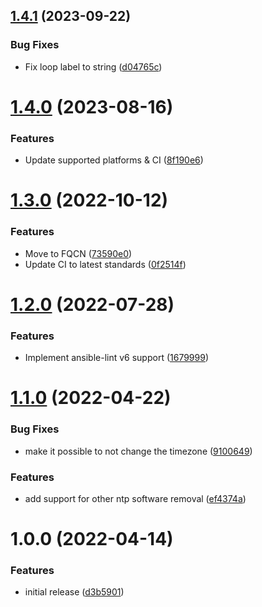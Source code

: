 ## [1.4.1](https://github.com/de-it-krachten/ansible-role-timesync/compare/v1.4.0...v1.4.1) (2023-09-22)


### Bug Fixes

* Fix loop label to string ([d04765c](https://github.com/de-it-krachten/ansible-role-timesync/commit/d04765ccdd6c03d02f9c3fbb8cc2b8baa1749634))

# [1.4.0](https://github.com/de-it-krachten/ansible-role-timesync/compare/v1.3.0...v1.4.0) (2023-08-16)


### Features

* Update supported platforms & CI ([8f190e6](https://github.com/de-it-krachten/ansible-role-timesync/commit/8f190e64131bed7bee9c8530095cda4b90cfa34f))

# [1.3.0](https://github.com/de-it-krachten/ansible-role-timesync/compare/v1.2.0...v1.3.0) (2022-10-12)


### Features

* Move to FQCN ([73590e0](https://github.com/de-it-krachten/ansible-role-timesync/commit/73590e00a84b962308c76dafef34592584344b27))
* Update CI to latest standards ([0f2514f](https://github.com/de-it-krachten/ansible-role-timesync/commit/0f2514f7c45cb09f2d663932f32a0325b4cb6267))

# [1.2.0](https://github.com/de-it-krachten/ansible-role-timesync/compare/v1.1.0...v1.2.0) (2022-07-28)


### Features

* Implement ansible-lint v6 support ([1679999](https://github.com/de-it-krachten/ansible-role-timesync/commit/167999992d22d62cda626820077edbf7885898a7))

# [1.1.0](https://github.com/de-it-krachten/ansible-role-timesync/compare/v1.0.0...v1.1.0) (2022-04-22)


### Bug Fixes

* make it possible to not change the timezone ([9100649](https://github.com/de-it-krachten/ansible-role-timesync/commit/9100649e79d01830707e05548f49b4f102c31ee9))


### Features

* add support for other ntp software removal ([ef4374a](https://github.com/de-it-krachten/ansible-role-timesync/commit/ef4374a4135c18e1d370e7939ad4f588e0b1b6fa))

# 1.0.0 (2022-04-14)


### Features

* initial release ([d3b5901](https://github.com/de-it-krachten/ansible-role-timesync/commit/d3b59018c2fb324309a2024b79d108fe47718bfa))
